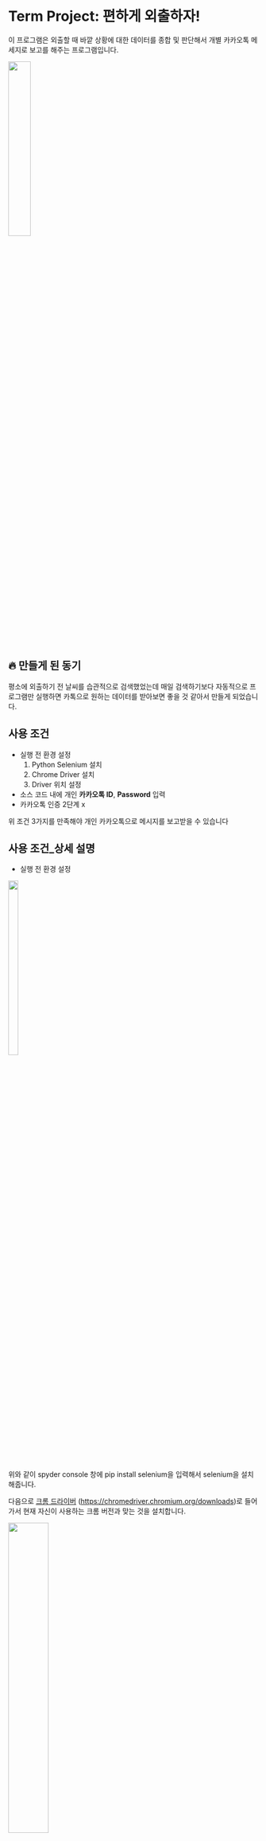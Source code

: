 # Term Project: 편하게 외출하자!
이 프로그램은 외출할 때 바깥 상황에 대한 데이터를 종합 및 판단해서 개별 카카오톡 메세지로 보고를 해주는 프로그램입니다.

<img src = "https://user-images.githubusercontent.com/43260658/146926939-b093ca62-ec64-4eab-9928-30ccae48743e.png" width="30%" height="30%">

## 🔥 만들게 된 동기
평소에 외출하기 전 날씨를 습관적으로 검색했었는데 매일 검색하기보다 자동적으로 프로그램만 실행하면 카톡으로 원하는 데이터를 받아보면 좋을 것 같아서 만들게 되었습니다.

## 사용 조건
* 실행 전 환경 설정
  1. Python Selenium 설치
  1. Chrome Driver 설치
  1. Driver 위치 설정
* 소스 코드 내에 개인 **카카오톡 ID**, **Password** 입력 
* 카카오톡 인증 2단계 x

위 조건 3가지를 만족해야 개인 카카오톡으로 메시지를 보고받을 수 있습니다

## 사용 조건_상세 설명
* 실행 전 환경 설정

<img src="https://user-images.githubusercontent.com/43260658/146931709-c12126ca-5952-41b3-99c2-165484d02d3b.png" width="20%" height="30%">

위와 같이 spyder console 창에 pip install selenium을 입력해서 selenium을 설치해줍니다.

다음으로 [크롬 드라이버](https://chromedriver.chromium.org/downloads) (https://chromedriver.chromium.org/downloads)로 들어가서 현재 자신이 사용하는 
크롬 버전과 맞는 것을 설치합니다.

<img src="https://user-images.githubusercontent.com/43260658/146932996-35348453-f5bb-4de3-ab76-bf263ba976b5.png" width="40%" height="40%">

※크롬 버전은 위와 같이 확인할 수 있습니다※

마지막으로 chromedriver.exe 파일을 현재 .py 파일이 있는 위치에 저장합니다.

<img src="https://user-images.githubusercontent.com/43260658/146934033-38219a34-3941-4158-9059-8dfbbe51c870.png" width="40%" height="40%"> 

* 소스 코드 내에 개인 **카카오톡 ID**, **Password** 입력 
~~~
#카카오 계정 로그인(단, 로그인 하는 계정이 2단계 인증을 하지 않아야 한다)
driver.find_element_by_xpath('//*[@id="id_email_2"]').send_keys("")
driver.find_element_by_xpath('//*[@id="id_password_3"]').send_keys("")
~~~
위 코드에서 첫 번째 send_keys("") 안에는 카카오톡 로그인 할 때의 이메일 계정을 두 번째 send_keys("") 안에는 비밀번호를 입력한다.

* 카카오톡 인증 2단계 x

카카오톡내에서 인증 2단계가 되어있다면 해제하고 사용해주시면 됩니다. 
2단계 인증은 카카오톡 -> 설정 -> 개인/보안 -> 카카오 계정에 들어가면 2단계 인증을 했는지 안 했는지 파악 가능합니다.

## 참고 자료/Reference
* [kakao developers document(로그인 및 메세지 API)](https://developers.kakao.com/docs)
* [셀리니움 공식 문서](https://selenium-python.readthedocs.io/index.html)
## 라이센스
위 오픈소스 소프트웨어는 GNU Library or Lesser General Public License version 3.0에 따라 배포된다. [GNU](https://olis.or.kr/license/Detailselect.do?lId=1073&mapCode=010073&lType=osi)
